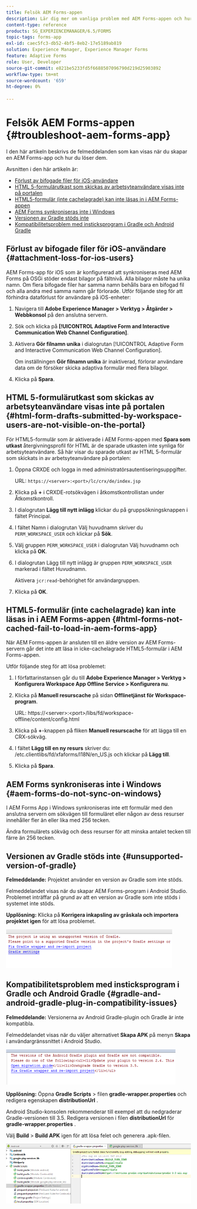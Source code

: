 ```yaml
---
title: Felsök AEM Forms-appen
description: Lär dig mer om vanliga problem med AEM Forms-appen och hur du felsöker dem.
content-type: reference
products: SG_EXPERIENCEMANAGER/6.5/FORMS
topic-tags: forms-app
exl-id: caec5fc3-db52-4bf5-8eb2-17e5189ab819
solution: Experience Manager, Experience Manager Forms
feature: Adaptive Forms
role: User, Developer
source-git-commit: e821be5233fd5f6688507096790d219d25903892
workflow-type: tm+mt
source-wordcount: '659'
ht-degree: 0%

---
```


# Felsök AEM Forms-appen {#troubleshoot-aem-forms-app}

I den här artikeln beskrivs de felmeddelanden som kan visas när du skapar en AEM Forms-app och hur du löser dem.

Avsnitten i den här artikeln är:

* [Förlust av bifogade filer för iOS-användare](/help/forms/using/issues-aem-forms-app.md#attachment-loss-for-ios-users)
* [HTML 5-formulärutkast som skickas av arbetsyteanvändare visas inte på portalen](/help/forms/using/issues-aem-forms-app.md#html-form-drafts-submitted-by-workspace-users-are-not-visible-on-the-portal)
* [HTML5-formulär (inte cachelagrade) kan inte läsas in i AEM Forms-appen](/help/forms/using/issues-aem-forms-app.md#html-forms-not-cached-fail-to-load-in-aem-forms-app)
* [AEM Forms synkroniseras inte i Windows](/help/forms/using/issues-aem-forms-app.md#aem-forms-do-not-sync-on-windows)
* [Versionen av Gradle stöds inte](/help/forms/using/issues-aem-forms-app.md#unsupported-version-of-gradle)
* [Kompatibilitetsproblem med insticksprogram i Gradle och Android Gradle](/help/forms/using/issues-aem-forms-app.md#gradle-and-android-gradle-plug-in-compatibility-issues)

## Förlust av bifogade filer för iOS-användare {#attachment-loss-for-ios-users}

AEM Forms-app för iOS som är konfigurerad att synkroniseras med AEM Forms på OSGi stöder endast bilagor på fältnivå. Alla bilagor måste ha unika namn. Om flera bifogade filer har samma namn behålls bara en bifogad fil och alla andra med samma namn går förlorade. Utför följande steg för att förhindra dataförlust för användare på iOS-enheter:

1. Navigera till **Adobe Experience Manager > Verktyg > Åtgärder > Webbkonsol** på den anslutna servern.
1. Sök och klicka på **[!UICONTROL Adaptive Form and Interactive Communication Web Channel Configuration]**.
1. Aktivera **Gör filnamn unika** i dialogrutan [!UICONTROL Adaptive Form and Interactive Communication Web Channel Configuration].

   Om inställningen **Gör filnamn unika** är inaktiverad, förlorar användare data om de försöker skicka adaptiva formulär med flera bilagor.

1. Klicka på **Spara**.

## HTML 5-formulärutkast som skickas av arbetsyteanvändare visas inte på portalen {#html-form-drafts-submitted-by-workspace-users-are-not-visible-on-the-portal}

För HTML5-formulär som är aktiverade i AEM Forms-appen med **Spara som utkast** återgivningsprofil för HTML är de sparade utkasten inte synliga för arbetsyteanvändare. Så här visar du sparade utkast av HTML 5-formulär som skickats in av arbetsyteanvändare på portalen:

1. Öppna CRXDE och logga in med administratörsautentiseringsuppgifter.

   URL: `https://<server>:<port>/lc/crx/de/index.jsp`

1. Klicka på **+** i CRXDE-rotsökvägen i åtkomstkontrollistan under Åtkomstkontroll.
1. I dialogrutan **Lägg till nytt inlägg** klickar du på gruppsökningsknappen i fältet Principal.
1. I fältet Namn i dialogrutan Välj huvudnamn skriver du `PERM_WORKSPACE_USER` och klickar på **Sök**.
1. Välj gruppen `PERM_WORKSPACE_USER` i dialogrutan Välj huvudnamn och klicka på **OK**.
1. I dialogrutan Lägg till nytt inlägg är gruppen `PERM_WORKSPACE_USER` markerad i fältet Huvudnamn.

   Aktivera `jcr:read`-behörighet för användargruppen.

1. Klicka på **OK**.

## HTML5-formulär (inte cachelagrade) kan inte läsas in i AEM Forms-appen {#html-forms-not-cached-fail-to-load-in-aem-forms-app}

När AEM Forms-appen är ansluten till en äldre version av AEM Forms-servern går det inte att läsa in icke-cachelagrade HTML5-formulär i AEM Forms-appen.

Utför följande steg för att lösa problemet:

1. I författarinstansen går du till **Adobe Experience Manager > Verktyg > Konfigurera Workspace App Offline Service > Konfigurera nu**.
1. Klicka på **Manuell resurscache** på sidan **Offlinetjänst för Workspace-program**.

   URL: https://&lt;server>:&lt;port>/libs/fd/workspace-offline/content/config.html

1. Klicka på **+**-knappen på fliken **Manuell resurscache** för att lägga till en CRX-sökväg.
1. I fältet **Lägg till en ny resurs** skriver du: /etc.clientlibs/fd/xfaforms/I18N/en_US.js och klickar på **Lägg till**.
1. Klicka på **Spara**.

## AEM Forms synkroniseras inte i Windows {#aem-forms-do-not-sync-on-windows}

I AEM Forms App i Windows synkroniseras inte ett formulär med den anslutna servern om sökvägen till formuläret eller någon av dess resurser innehåller fler än eller lika med 256 tecken.

Ändra formulärets sökväg och dess resurser för att minska antalet tecken till färre än 256 tecken.

## Versionen av Gradle stöds inte {#unsupported-version-of-gradle}

**Felmeddelande:** Projektet använder en version av Gradle som inte stöds.

Felmeddelandet visas när du skapar AEM Forms-program i Android Studio. Problemet inträffar på grund av att en version av Gradle som inte stöds i systemet inte stöds.

**Upplösning:** Klicka på **Korrigera inkapsling av gråskala och importera projektet igen** för att lösa problemet.

![gradle_unsupported_version](assets/gradle_unsupported_version.png)

## Kompatibilitetsproblem med insticksprogram i Gradle och Android Gradle {#gradle-and-android-gradle-plug-in-compatibility-issues}

**Felmeddelande:** Versionerna av Android Gradle-plugin och Gradle är inte kompatibla.

Felmeddelandet visas när du väljer alternativet **Skapa APK** på menyn **Skapa** i användargränssnittet i Android Studio.

![gradle_plugin_compatibility](assets/gradle_plugin_compatibility.png)

**Upplösning:** Öppna **Gradle Scripts** > filen **gradle-wrapper.properties** och redigera egenskapen **distributionUrl** .

Android Studio-konsolen rekommenderar till exempel att du nedgraderar Gradle-versionen till 3.5. Redigera versionen i filen **distributionUrl** för **gradle-wrapper.properties** .

Välj **Build** > **Build APK** igen för att lösa felet och generera .apk-filen.

![gradle_wrapper_properties](assets/gradle_wrapper_properties.png)
